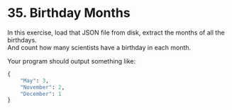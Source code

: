 # 35. Birthday Months

In this exercise, load that JSON file from disk, extract the months of all the birthdays.   
And count how many scientists have a birthday in each month.   

Your program should output something like:   

```python
{
	"May": 3,
	"November": 2,
	"December": 1
}
```
